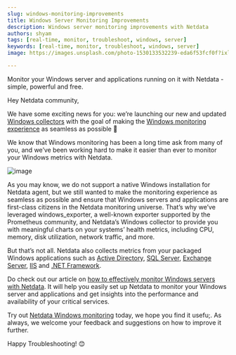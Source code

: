 ```yaml
---
slug: windows-monitoring-improvements
title: Windows Server Monitoring Improvements
description: Windows server monitoring improvements with Netdata
authors: shyam
tags: [real-time, monitor, troubleshoot, windows, server]
keywords: [real-time, monitor, troubleshoot, windows, server]
image: https://images.unsplash.com/photo-1530133532239-eda6f53fcf0f?ixlib=rb-4.0.3&ixid=MnwxMjA3fDB8MHxwaG90by1wYWdlfHx8fGVufDB8fHx8&auto=format&fit=crop&w=1074&q=80

---
```


Monitor your Windows server and applications running on it with Netdata - simple, powerful and free.

<!--truncate-->

Hey Netdata community,

We have some exciting news for you: we’re launching our new and updated [Windows collectors](https://learn.netdata.cloud/docs/data-collection/monitor-anything/System%20Metrics/Windows-machines) with the goal of making the [Windows monitoring experience](https://www.netdata.cloud/windows-monitoring/) as seamless as possible 🎉

We know that Windows monitoring has been a long time ask from many of you, and we’ve been working hard to make it easier than ever to monitor your Windows metrics with Netdata.

![image](https://user-images.githubusercontent.com/24860547/224129332-22b6f7ad-5dcc-435d-9839-71dfd2195c09.png)

As you may know, we do not support a native Windows installation for Netdata agent, but we still wanted to make the monitoring experience as seamless as possible and ensure that Windows servers and applications are first-class citizens in the Netdata monitoring universe.
That’s why we’ve leveraged windows_exporter, a well-known exporter supported by the Prometheus community, and Netdata’s Windows collector to provide you with meaningful charts on your systems’ health metrics, including CPU, memory, disk utilization, network traffic, and more.

But that’s not all. Netdata also collects metrics from your packaged Windows applications such as [Active Directory](https://www.netdata.cloud/ad-monitoring/), [SQL Server](https://www.netdata.cloud/mssql-monitoring/), [Exchange Server](https://www.netdata.cloud/msexchange-monitoring/), [IIS](https://www.netdata.cloud/iis-monitoring/) and [.NET Framework](https://www.netdata.cloud/dotnet-monitoring/). 

Do check out our article on [how to effectively monitor Windows servers with Netdata](https://www.netdata.cloud/windows-monitoring/). It will help you easily set up Netdata to monitor your Windows server and applications and get insights into the performance and availability of your critical services.

Try out [Netdata Windows monitoring](https://app.netdata.cloud/spaces/netdata-demo/rooms/windows/?utm_campaign=technical&utm_source=content&utm_medium=website&utm_content=windows) today, we hope you find it usefu;. As always, we welcome your feedback and suggestions on how to improve it further.

Happy Troubleshooting! 😊
